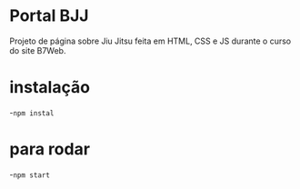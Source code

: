 # Portal BJJ

 Projeto de página sobre Jiu Jitsu feita em HTML, CSS e JS durante o curso do site B7Web.

 # instalação
 -`npm instal`

 # para rodar
 -`npm start`